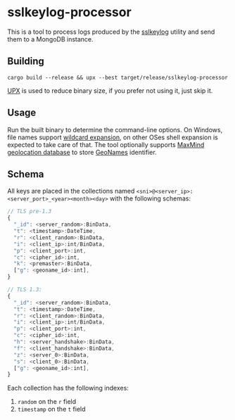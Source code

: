 # sslkeylog-processor
This is a tool to process logs produced by the [sslkeylog](https://github.com/drivenet/sslkeylog) utility and send them to a MongoDB instance.

## Building
`cargo build --release && upx --best target/release/sslkeylog-processor`

[UPX](https://github.com/upx/upx) is used to reduce binary size, if you prefer not using it, just skip it.

## Usage
Run the built binary to determine the command-line options.
On Windows, file names support [wildcard expansion](https://docs.rs/glob/), on other OSes shell expansion is expected to take care of that.
The tool optionally supports [MaxMind geolocation database](https://www.maxmind.com/en/geoip2-databases) to store [GeoNames](https://www.geonames.org/) identifier.

## Schema
All keys are placed in the collections named `<sni>@<server_ip>:<server_port>_<year><month><day>` with the following schemas:
```javascript
// TLS pre-1.3
{
  "_id": <server_random>:BinData,
  "t": <timestamp>:DateTime,
  "r": <client_random>:BinData,
  "i": <client_ip>:int/BinData,
  "p": <client_port>:int,
  "c": <cipher_id>:int,
  "k": <premaster>:BinData,
  ["g": <geoname_id>:int],
}

// TLS 1.3:
{
  "_id": <server_random>:BinData,
  "t": <timestamp>:DateTime,
  "r": <client_random>:BinData,
  "i": <client_ip>:int/BinData,
  "p": <client_port>:int,
  "c": <cipher_id>:int,
  "h": <server_handshake>:BinData,
  "f": <client_handshake>:BinData,
  "z": <server_0>:BinData,
  "s": <client_0>:BinData,
  ["g": <geoname_id>:int],
}
```

Each collection has the following indexes:
1. `random` on the `r` field
2. `timestamp` on the `t` field
